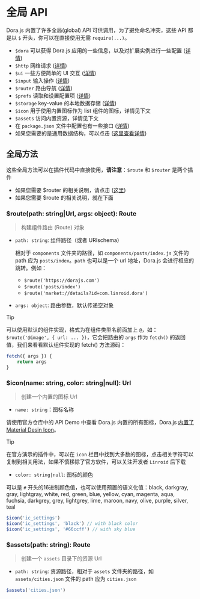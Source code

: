# 全局 API

Dora.js 内置了许多全局(global) API 可供调用，为了避免命名冲突，这些 API 都是以 `$` 开头，你可以在直接使用无需 `require(...)`。

 - `$dora` 可以获得 Dora.js 应用的一些信息，以及对扩展实例进行一些配置 ([详情](api/dora))
 - `$http` 网络请求 ([详情](api/http))
 - `$ui` 一些方便简单的 UI 交互 ([详情](api/ui))
 - `$input` 输入操作 ([详情](api/input))
 - `$router` 路由导航 ([详情](api/router))
 - `$prefs` 读取和设置配置项 ([详情](api/prefs))
 - `$storage` key-value 的本地数据存储 ([详情](api/storage))
 - `$icon` 用于使用内置图标作为 list 组件的图标，详情见下文
 - `$assets` 访问内置资源，详情见下文
 - 在 `package.json` 文件中配置也有一些接口 ([详情](api/package_json))
 - 如果您需要的是通用数据结构，可以点击 ([这里查看详情](api/struct))

## 全局方法

这些全局方法可以在插件代码中直接使用，**请注意**：`$route` 和 `$router` 是两个插件
  - 如果您需要 $router 的相关说明，请点击 ([这里](api/router))
  - 如果您需要 $route 的相关说明，就在下面

### $route(path: string|Url, args: object): Route
> 构建组件路由 (Route) 对象
- `path: string`: 组件路径（或者 URIschema）

    相对于 `components` 文件夹的路径，如 `components/posts/index.js` 文件的 path 应为 `posts/index`。`path` 也可以是一个 url 地址，Dora.js 会进行相应的跳转。例如：
    - `$route('https://dorajs.com')`
    - `$route('posts/index')`
    - `$route('market://details?id=com.linroid.dora')`
- `args: object`: 路由参数，默认传递空对象

> [!TIP]
> 可以使用默认的组件实现，格式为在组件类型名前面加上 `@`，如：`$route('@image', { url: ... })`，它会把路由的 `args` 作为 `fetch()` 的返回值，我们来看看默认组件实现的 fetch() 方法源码：
>```javascript
> fetch({ args }) {
>     return args
> }
>```

### $icon(name: string, color: string|null): Url

> 创建一个内置的图标 Url

- `name: string`：图标名称

 请使用官方仓库中的 API Demo 中查看 Dora.js 内置的所有图标，Dora.js [内置了 Material Desin Icon](https://github.com/google/material-design-icons)。


> [!TIP]
> 在官方演示的插件中，可以在 `icon` 栏目中找到大多数的图标，点击相关字符可以复制到相关用法，如果不慎移除了官方软件，可以关注开发者 `Linroid` 后下载
>

- `color: string|null`: 图标的颜色

 可以是 `#` 开头的16进制颜色值，也可以使用预置的语义化值：black, darkgray, gray, lightgray, white,  red, green, blue, yellow, cyan, magenta, aqua, fuchsia, darkgrey, grey, lightgrey, lime, maroon, navy, olive, purple, silver, teal

```javascript
$icon('ic_settings')
$icon('ic_settings', 'black') // with black color
$icon('ic_settings', '#66ccff') // with sky blue
```

### $assets(path: string): Route
> 创建一个 `assets` 目录下的资源 Url

 - `path: string`: 资源路径，相对于 `assets` 文件夹的路径，如 `assets/cities.json` 文件的 path 应为 `cities.json`

```javascript
$assets('cities.json')
```